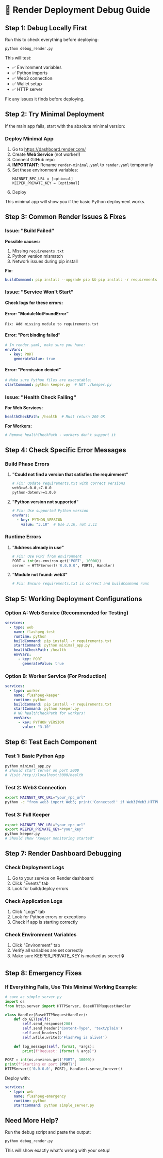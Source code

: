 # 🔧 Render Deployment Debug Guide

## Step 1: Debug Locally First

Run this to check everything before deploying:

```bash
python debug_render.py
```

This will test:
- ✅ Environment variables
- ✅ Python imports
- ✅ Web3 connection
- ✅ Wallet setup
- ✅ HTTP server

Fix any issues it finds before deploying.

## Step 2: Try Minimal Deployment

If the main app fails, start with the absolute minimal version:

### Deploy Minimal App
1. Go to https://dashboard.render.com/
2. Create **Web Service** (not worker!)
3. Connect GitHub repo
4. **IMPORTANT**: Rename `render-minimal.yaml` to `render.yaml` temporarily
5. Set these environment variables:
   ```
   MAINNET_RPC_URL = [optional]
   KEEPER_PRIVATE_KEY = [optional]
   ```
6. Deploy

This minimal app will show you if the basic Python deployment works.

## Step 3: Common Render Issues & Fixes

### Issue: "Build Failed"

**Possible causes:**
1. Missing `requirements.txt`
2. Python version mismatch
3. Network issues during pip install

**Fix:**
```yaml
buildCommand: pip install --upgrade pip && pip install -r requirements.txt --no-cache-dir
```

### Issue: "Service Won't Start"

**Check logs for these errors:**

#### Error: "ModuleNotFoundError"
```
Fix: Add missing module to requirements.txt
```

#### Error: "Port binding failed"
```yaml
# In render.yaml, make sure you have:
envVars:
  - key: PORT
    generateValue: true
```

#### Error: "Permission denied"
```yaml
# Make sure Python files are executable:
startCommand: python keeper.py  # NOT ./keeper.py
```

### Issue: "Health Check Failing"

**For Web Services:**
```yaml
healthCheckPath: /health  # Must return 200 OK
```

**For Workers:**
```yaml
# Remove healthCheckPath - workers don't support it
```

## Step 4: Check Specific Error Messages

### Build Phase Errors

1. **"Could not find a version that satisfies the requirement"**
   ```bash
   # Fix: Update requirements.txt with correct versions
   web3>=6.0.0,<7.0.0
   python-dotenv>=1.0.0
   ```

2. **"Python version not supported"**
   ```yaml
   # Fix: Use supported Python version
   envVars:
     - key: PYTHON_VERSION
       value: "3.10"  # Use 3.10, not 3.11
   ```

### Runtime Errors

1. **"Address already in use"**
   ```python
   # Fix: Use PORT from environment
   PORT = int(os.environ.get('PORT', 10000))
   server = HTTPServer(('0.0.0.0', PORT), Handler)
   ```

2. **"Module not found: web3"**
   ```bash
   # Fix: Ensure requirements.txt is correct and buildCommand runs
   ```

## Step 5: Working Deployment Configurations

### Option A: Web Service (Recommended for Testing)
```yaml
services:
  - type: web
    name: flashpeg-test
    runtime: python
    buildCommand: pip install -r requirements.txt
    startCommand: python minimal_app.py
    healthCheckPath: /health
    envVars:
      - key: PORT
        generateValue: true
```

### Option B: Worker Service (For Production)
```yaml
services:
  - type: worker
    name: flashpeg-keeper
    runtime: python
    buildCommand: pip install -r requirements.txt
    startCommand: python keeper.py
    # NO healthCheckPath for workers!
    envVars:
      - key: PYTHON_VERSION
        value: "3.10"
```

## Step 6: Test Each Component

### Test 1: Basic Python App
```bash
python minimal_app.py
# Should start server on port 3000
# Visit http://localhost:3000/health
```

### Test 2: Web3 Connection
```bash
export MAINNET_RPC_URL="your_rpc_url"
python -c "from web3 import Web3; print('Connected!' if Web3(Web3.HTTPProvider('your_rpc_url')).is_connected() else 'Failed!')"
```

### Test 3: Full Keeper
```bash
export MAINNET_RPC_URL="your_rpc_url"
export KEEPER_PRIVATE_KEY="your_key"
python keeper.py
# Should show "Keeper monitoring started"
```

## Step 7: Render Dashboard Debugging

### Check Deployment Logs
1. Go to your service on Render dashboard
2. Click "Events" tab
3. Look for build/deploy errors

### Check Application Logs
1. Click "Logs" tab
2. Look for Python errors or exceptions
3. Check if app is starting correctly

### Check Environment Variables
1. Click "Environment" tab  
2. Verify all variables are set correctly
3. Make sure KEEPER_PRIVATE_KEY is marked as secret 🔒

## Step 8: Emergency Fixes

### If Everything Fails, Use This Minimal Working Example:

```python
# save as simple_server.py
import os
from http.server import HTTPServer, BaseHTTPRequestHandler

class Handler(BaseHTTPRequestHandler):
    def do_GET(self):
        self.send_response(200)
        self.send_header('Content-Type', 'text/plain')
        self.end_headers()
        self.wfile.write(b'FlashPeg is alive!')
    
    def log_message(self, format, *args):
        print(f"Request: {format % args}")

PORT = int(os.environ.get('PORT', 10000))
print(f"Starting on port {PORT}")
HTTPServer(('0.0.0.0', PORT), Handler).serve_forever()
```

Deploy with:
```yaml
services:
  - type: web
    name: flashpeg-emergency
    runtime: python
    startCommand: python simple_server.py
```

## Need More Help?

Run the debug script and paste the output:
```bash
python debug_render.py
```

This will show exactly what's wrong with your setup!